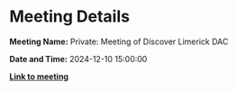 # Meeting Details

**Meeting Name:** Private: Meeting of Discover Limerick DAC

**Date and Time:** 2024-12-10 15:00:00

**<a href="https://www.limerick.ie/council/whats-on/private-meeting-of-discover-limerick-dac-10" target="_blank">Link to meeting</a>**
